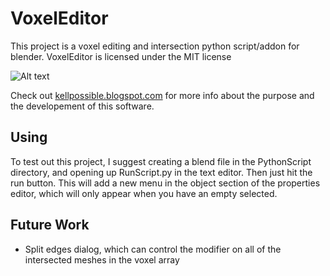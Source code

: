 VoxelEditor
===========

This project is a voxel editing and intersection python script/addon for blender.
VoxelEditor is licensed under the MIT license

![Alt text](http://3.bp.blogspot.com/-3nXuVEObOcM/UMtgbfbJXkI/AAAAAAAABPA/_BG9RcdiDnY/s400/Screenshot+from+2012-12-05+19:00:48.png?raw=true)

Check out 
[kellpossible.blogspot.com](http://kellpossible.blogspot.com.au/) for more info about the purpose and the developement of this software.


Using
---------

To test out this project, I suggest creating a blend file in the PythonScript directory, and opening
up RunScript.py in the text editor. Then just hit the run button. This will add a new menu in the object
section of the properties editor, which will only appear when you have an empty selected.

Future Work
---------

* Split edges dialog, which can control the modifier on all of the intersected meshes in the voxel array
